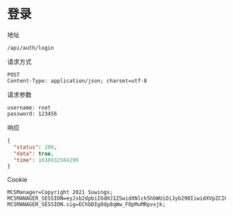 # 登录

地址

```
/api/auth/login
```

请求方式

```
POST
Content-Type: application/json; charset=utf-8
```

请求参数

```
username: root
password: 123456
```

响应
```json
{
  "status": 200,
  "data": true,
  "time": 1638932504290
}
```
Cookie
```cookie
MCSManager=Copyright 2021 Suwings; MCSMANAGER_SESSION=eyJsb2dpbiI6dHJ1ZSwidXNlck5hbWUiOiJyb290IiwidXVpZCI6InJvb3QiLCJ0b2tlbiI6Ijc5NWNkODUyYjI3ODQ5NmZhMTRhZGM2MDI5ZDY2MjRhMTYzODkzMjUwNDI5MCIsIl9leHBpcmUiOjE2MzkwMTg5MDQyOTAsIl9tYXhBZ2UiOjg2NDAwMDAwfQ==; MCSMANAGER_SESSION.sig=EChbDIg8dp8qWw_FOpMuMRpvxjk; 
```